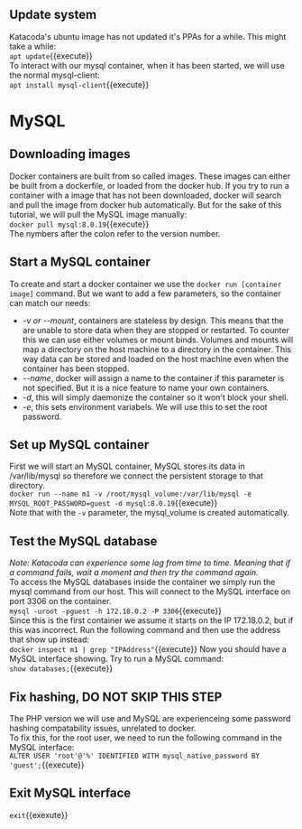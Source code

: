 ## Update system
Katacoda's ubuntu image has not updated it's PPAs for a while. This might take a while:  
`apt update`{{execute}}  
To interact with our mysql container, when it has been started, we will use the normal mysql-client:  
`apt install mysql-client`{{execute}}  

# MySQL

## Downloading images
Docker containers are built from so called images. These images can either be built from a dockerfile, or loaded from the docker hub. If you try to run a container with a image that has not been downloaded, docker will search and pull the image from docker hub automatically. But for the sake of this tutorial, we will pull the MySQL image manually:     
`docker pull mysql:8.0.19`{{execute}}  
The nymbers after the colon refer to the version number. 

## Start a MySQL container
To create and start a docker container we use the `docker run [container image]` command. But we want to add a few parameters, so the container can match our needs:  
* *-v or --mount*, containers are stateless by design. This means that the are unable to store data when they are stopped or restarted. To counter this we can use either volumes or mount binds. Volumes and mounts will map a directory on the host machine to a directory in the container. This way data can be stored and loaded on the host machine even when the container has been stopped.  
* *--name*, docker will assign a name to the container if this parameter is not specified. But it is a nice feature to name your own containers.
* *-d*, this will simply daemonize the container so it won't block your shell.  
* *-e*, this sets environment variabels. We will use this to set the root password.

## Set up MySQL container
First we will start an MySQL container, MySQL stores its data in /var/lib/mysql so therefore we connect the persistent storage to that directory.  
`docker run --name m1 -v /root/mysql_volume:/var/lib/mysql -e MYSQL_ROOT_PASSWORD=guest -d mysql:8.0.19`{{execute}}  
Note that with the `-v` parameter, the mysql_volume is created automatically.  

## Test the MySQL database
*Note: Katacoda can experience some lag from time to time. Meaning that if a command fails, wait a moment and then try the command again.*   
To access the MySQL databases inside the container we simply run the mysql command from our host. This will connect to the MySQL interface on port 3306 on the container.     
`mysql -uroot -pguest -h 172.18.0.2 -P 3306`{{execute}}  
Since this is the first container we assume it starts on the IP 172.18.0.2, but if this was incorrect. Run the following command and then use the address that show up instead:  
`docker inspect m1 | grep "IPAddress"`{{execute}}
Now you should have a MySQL interface showing. Try to run a MySQL command:  
`show databases;`{{execute}}  
## Fix hashing, DO NOT SKIP THIS STEP
The PHP version we will use and MySQL are experienceing some password hashing compatability issues, unrelated to docker.  
To fix this, for the root user, we need to run the following command in the MySQL interface:  
`ALTER USER 'root'@'%' IDENTIFIED WITH mysql_native_password BY 'guest';`{{execute}}  
## Exit MySQL interface
`exit`{{exexute}}
